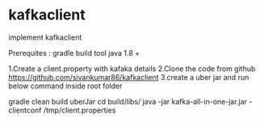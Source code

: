 # kafkaclient
implement kafkaclient

Prerequites :
  gradle build tool
  java 1.8 +
  
1.Create a client.property with kafaka details
2.Clone the code from github
 https://github.com/sivankumar86/kafkaclient
3.create a uber jar and run below command inside root folder

gradle clean build uberJar
cd build/libs/
java -jar kafka-all-in-one-jar.jar -clientconf /tmp/client.properties 

